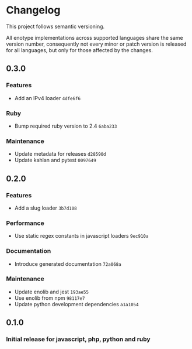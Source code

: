 # Changelog

This project follows semantic versioning.

All enotype implementations across supported languages share the same version number, consequently not every minor or patch version is released for all languages, but only for those affected by the changes.

## 0.3.0

### Features

- Add an IPv4 loader `4dfe6f6`

### Ruby

- Bump required ruby version to 2.4 `6aba233`

### Maintenance

- Update metadata for releases `d28590d`
- Update kahlan and pytest `0097649`

## 0.2.0

### Features

- Add a slug loader `3b7d108`

### Performance

- Use static regex constants in javascript loaders `9ec910a`

### Documentation

- Introduce generated documentation `72a068a`

### Maintenance

- Update enolib and jest `193ae55`
- Use enolib from npm `98117e7`
- Update python development dependencies `a1a1054`

## 0.1.0

### Initial release for javascript, php, python and ruby
